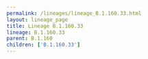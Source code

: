 ```yaml
---
permalink: /lineages/lineage_B.1.160.33.html
layout: lineage_page
title: Lineage B.1.160.33
lineage: B.1.160.33
parent: B.1.160
children: ['B.1.160.33']
---
```

